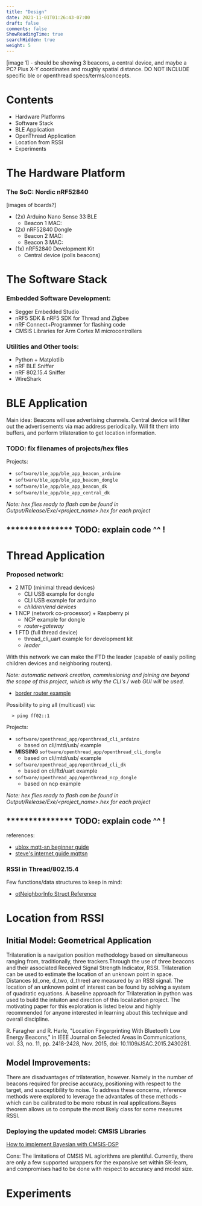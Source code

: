 ```yaml
---
title: "Design"
date: 2021-11-01T01:26:43-07:00
draft: false
comments: false
ShowReadingTime: true
searchHidden: true
weight: 5
---
```


<!-- # System Design -->

[image 1] - should be showing 3 beacons, a central device, and maybe a PC? Plus X-Y coordinates and roughly spatial distance. DO NOT INCLUDE specific ble or openthread specs/terms/concepts.


# Contents

- Hardware Platforms
- Software Stack
- BLE Application
- OpenThread Application
- Location from RSSI
- Experiments


# The Hardware Platform

### The SoC: Nordic nRF52840

[images of boards?]

- (2x) Arduino Nano Sense 33 BLE
  - Beacon 1 MAC: 
  <!-- - Central MAC: D4:6B:03:E9:AD:E7 -->
- (2x) nRF52840 Dongle
  - Beacon 2 MAC: 
  - Beacon 3 MAC: 
- (1x) nRF52840 Development Kit
  - Central device (polls beacons)

# The Software Stack

### Embedded Software Development:
- Segger Embedded Studio
- nRF5 SDK & nRF5 SDK for Thread and Zigbee
- nRF Connect+Programmer for flashing code
- CMSIS Libraries for Arm Cortex M microcontrollers
<!-- - (... Tensorflow?) -->

### Utilities and Other tools:
- Python + Matplotlib
- nRF BLE Sniffer
- nRF 802.15.4 Sniffer
- WireShark

# BLE Application

Main idea:
Beacons will use advertising channels.
Central device will filter out the advertisements via mac address periodically. Will fit them into buffers, and perform trilateration to get location information.

### TODO: fix filenames of projects/hex files

Projects:
- `software/ble_app/ble_app_beacon_arduino`
- `software/ble_app/ble_app_beacon_dongle`
- `software/ble_app/ble_app_beacon_dk`
- `software/ble_app/ble_app_central_dk`

_Note: hex files ready to flash can be found in Output/Release/Exe/<project_name>.hex for each project_


## *************** TODO: explain code ^^ !


# Thread Application
### Proposed network:
- 2 MTD (minimal thread devices) 
  - CLI USB example for dongle
  - CLI USB example for arduino
  - _children/end devices_
- 1 NCP (network co-processor) + Raspberry pi
  - NCP example for dongle
  - _router+gateway_
- 1 FTD (full thread device)
  - thread_cli_uart example for development kit
  - _leader_

With this network we can make the FTD the leader (capable of easily polling children devices and neighboring routers).

_Note: automatic network creation, commissioning and joining are beyond the scope of this project, which is why the CLI's / web GUI will be used._

- [border router example](https://infocenter.nordicsemi.com/index.jsp?topic=%2Fcom.nordic.infocenter.thread_zigbee.v3.0.0%2Fthread_border_router.html)

Possibility to ping all (multicast) via:

      > ping ff02::1

Projects:
- `software/openthread_app/openthread_cli_arduino`
  - based on cli/mtd/usb/ example
- **MISSING** `software/openthread_app/openthread_cli_dongle`
  - based on cli/mtd/usb/ example
- `software/openthread_app/openthread_cli_dk`
  - based on cli/ftd/uart example
- `software/openthread_app/openthread_ncp_dongle`
  - based on ncp example

_Note: hex files ready to flash can be found in Output/Release/Exe/<project_name>.hex for each project_

## *************** TODO: explain code ^^ !

references:
- [ublox mqtt-sn beginner guide](https://www.u-blox.com/en/blogs/insights/mqtt-beginners-guide)
- [steve's internet guide mqttsn](http://www.steves-internet-guide.com/mqtt-sn/)

### RSSI in Thread/802.15.4

Few functions/data structures to keep in mind:
- [otNeighborInfo Struct Reference](https://infocenter.nordicsemi.com/index.jsp?topic=%2Fsdk_tz_v4.0.0%2Fstructot_neighbor_info.html&resultof=%22%72%73%73%69%22%20)


# Location from RSSI
## Initial Model: Geometrical Application

Trilateration is a navigation position methodology based on simultaneous ranging from, traditionally, three trackers.Through the use of three beacons and their associated Received Signal Strength Indicator, RSSI. Trilateration can be used to estimate the location of an unknown point in space. Distances (d_one, d_two, d_three) are measured by an RSSI signal. The location of an unknown point of interest can be found by solving a system of quadratic equations. A baseline approach for Trilateration in python was used to build the intuiton and direction of this localization project. The motivating paper for this exploration is listed below and highly recommended for anyone interested in learning about this technique and overall discipline.


R. Faragher and R. Harle, "Location Fingerprinting With Bluetooth Low Energy Beacons," in IEEE Journal on Selected Areas in Communications, vol. 33, no. 11, pp. 2418-2428, Nov. 2015, doi: 10.1109/JSAC.2015.2430281.



## Model Improvements: 

There are disadvantages of trilateration, however. Namely in the number of beacons required for precise accuracy, positioning with respect to the target, and susceptibility to noise. To address these concerns, inference methods were explored to leverage the advantafes of these methods - which can be calibrated to be more robust in real applications.Bayes theorem allows us to compute the most likely class for some measures RSSI.



### Deploying the updated model: CMSIS Libraries
[How to implement Bayesian with CMSIS-DSP](
https://developer.arm.com/documentation/102052/0000/Train-your-Bayesian-estimator-with-scikit-learn)

Cons:
  The limitations of CMSIS ML aglorithms are plentiful. Currently, there are only a few supported wrappers for the expansive set within SK-learn, and compromises had to be done with respect to accuracy and model size. 

# Experiments
